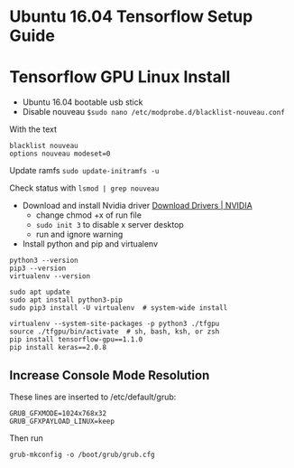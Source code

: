 # Ubuntu 16.04 Tensorflow Setup Guide
# Tensorflow GPU Linux Install
- Ubuntu 16.04 bootable usb stick
- Disable nouveau
`$sudo nano /etc/modprobe.d/blacklist-nouveau.conf`

With the text
```
blacklist nouveau
options nouveau modeset=0
```

Update ramfs
`sudo update-initramfs -u`

Check status with
`lsmod | grep nouveau` 

- Download and install Nvidia driver [Download Drivers | NVIDIA](https://www.nvidia.com/drivers)
	- change chmod +x of run file
	- `sudo init 3` to disable x server desktop
	- run and ignore warning
- Install python and pip and virtualenv
```
python3 --version
pip3 --version
virtualenv --version
```

```
sudo apt update
sudo apt install python3-pip
sudo pip3 install -U virtualenv  # system-wide install
```

```
virtualenv --system-site-packages -p python3 ./tfgpu
source ./tfgpu/bin/activate  # sh, bash, ksh, or zsh
pip install tensorflow-gpu==1.1.0
pip install keras==2.0.8 
```
## Increase Console Mode Resolution

These lines are inserted to /etc/default/grub:
```
GRUB_GFXMODE=1024x768x32
GRUB_GFXPAYLOAD_LINUX=keep

```
Then run
```
grub-mkconfig -o /boot/grub/grub.cfg
```
